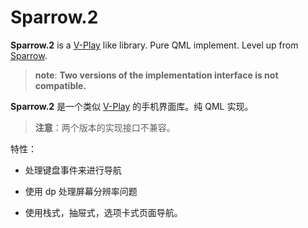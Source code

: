 # Sparrow.2

**Sparrow.2** is a [V-Play](http://v-play.net/) like library. Pure QML implement.  Level up from [Sparrow](https://github.com/GDPURJYFS/Sparrow).

> **note**: **Two versions of the implementation interface is not compatible.**

**Sparrow.2** 是一个类似 [V-Play](http://v-play.net/) 的手机界面库。纯 QML 实现。

> **注意**：两个版本的实现接口不兼容。

特性：

+ 处理键盘事件来进行导航

+ 使用 dp 处理屏幕分辨率问题

+ 使用栈式，抽屉式，选项卡式页面导航。
